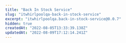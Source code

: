 ```yaml
---
title: "Back In Stock Service"
slug: "itwhirlpoolqa-back-in-stock-service"
excerpt: "itwhirlpoolqa.back-in-stock-service@0.0.7"
hidden: true
createdAt: "2022-08-05T13:33:39.138Z"
updatedAt: "2022-08-09T17:12:14.241Z"
---
```

